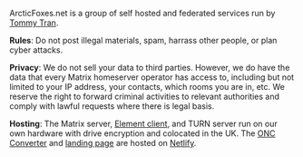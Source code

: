 ArcticFoxes.net is a group of self hosted and federated services run by [Tommy Tran](https://tommytran.io).

**Rules**: Do not post illegal materials, spam, harrass other people, or plan cyber attacks.

**Privacy**: We do not sell your data to third parties. However, we do have the data that every Matrix homeserver operator has access to, including but not limited to your IP address, your contacts, which rooms you are in, etc. We reserve the right to forward criminal activities to relevant authorities and comply with lawful requests where there is legal basis.

**Hosting**: The Matrix server, [Element client](https://element.arcticfoxes.net), and TURN server run on our own hardware with drive encryption and colocated in the UK. The [ONC Converter](https://onc.arcticfoxes.net) and [landing page](https://arcticfoxes.net) are hosted on [Netlify](https://netlify.app).

